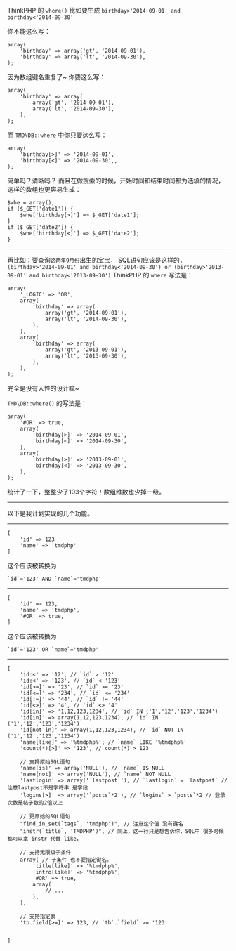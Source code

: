 
ThinkPHP 的 `where()`
比如要生成 `birthday>'2014-09-01' and birthday<'2014-09-30'`

你不能这么写：

    array(
        'birthday' => array('gt', '2014-09-01'),
        'birthday' => array('lt', '2014-09-30'),
    );

因为数组键名重复了~
你要这么写：

    array(
        'birthday' => array(
            array('gt', '2014-09-01'),
            array('lt', '2014-09-30'),
        ),
    );

而 `TMD\DB::where` 中你只要这么写：

    array(
        'birthday[>]' => '2014-09-01',
        'birthday[<]' => '2014-09-30',,
    );

简单吗？清晰吗？
而且在做搜索的时候，开始时间和结束时间都为选填的情况，这样的数组也更容易生成：

    $whe = array();
    if ($_GET['date1']) {
        $whe['birthday[>]'] => $_GET['date1'];
    }
    if ($_GET['date2']) {
        $whe['birthday[<]'] => $_GET['date2'];
    }

-----

再比如：要查询`这两年9月份`出生的宝宝，
SQL语句应该是这样的，`(birthday>'2014-09-01' and birthday<'2014-09-30') or (birthday>'2013-09-01' and birthday<'2013-09-30')`
ThinkPHP 的 `where` 写法是：

    array(
        '_LOGIC' => 'OR',
        array(
            'birthday' => array(
                array('gt', '2014-09-01'),
                array('lt', '2014-09-30'),
            ),
        ),
        array(
            'birthday' => array(
                array('gt', '2013-09-01'),
                array('lt', '2013-09-30'),
            ),
        ),
    );

完全是没有人性的设计嘛~

`TMD\DB::where()` 的写法是：

    array(
        '#OR' => true,
        array(
            'birthday[>]' => '2014-09-01',
            'birthday[<]' => '2014-09-30',
        ),
        array(
            'birthday[>]' => '2013-09-01',
            'birthday[<]' => '2013-09-30',
        ),
    );

统计了一下，整整少了103个字符！数组维数也少掉一级。

-----

以下是我计划实现的几个功能。

-----

    [
        'id' => 123
        'name' => 'tmdphp'
    ]

这个应该被转换为

    `id`='123' AND `name`='tmdphp'

-----

    [
        'id' => 123,
        'name' => 'tmdphp',
        '#OR' => true,
    ]

这个应该被转换为

    `id`='123' OR `name`='tmdphp'

-----

    [
        'id:<' => '12', // `id` > '12'
        'id:<' => '123', // `id` < '123'
        'id[>=]' => '23', // `id` >= '23'
        'id[<=]' => '234', // `id` <= '234'
        'id[!=]' => '44', // `id` != '44'
        'id[<>]' => '4', // `id` <> '4'
        'id[in]' => '1,12,123,1234', // `id` IN ('1','12','123','1234')
        'id[in]' => array(1,12,123,1234), // `id` IN ('1','12','123','1234')
        'id[not in]' => array(1,12,123,1234), // `id` NOT IN ('1','12','123','1234')
        'name[like]' => '%tmdphp%'; // `name` LIKE '%tmdphp%'
        'count(*)[>]' => '123', // count(*) > 123

        // 支持原始SQL语句
        'name[is]' => array('NULL'), // `name` IS NULL
        'name[not]' => array('NULL'), // `name` NOT NULL
        'lastlogin' => array('`lastpost`'), // `lastlogin` = `lastpost` // 注意lastpost不是字符串 是字段
        'logins[>]' => array('`posts`*2'), // `logins` > `posts`*2 // 登录次数是帖子数的2倍以上

        // 更原始的SQL语句
        "find_in_set(`tags`, 'tmdphp')", // 注意这个值 没有键名
        "instr(`title`, 'TMDPHP')", // 同上，这一行只是想告诉你，SQL中 很多时候 都可以拿 instr 代替 like，

        // 支持无限级子条件
        array( // 子条件 也不要指定键名。
            'title[like]' => '%tmdphp%',
            'intro[like]' => '%tmdphp%',
            '#OR' => true,
            array(
                // ...
            ),
        ),

        // 支持指定表
        'tb.field[>=]' => 123, // `tb`.`field` >= '123'


    ]